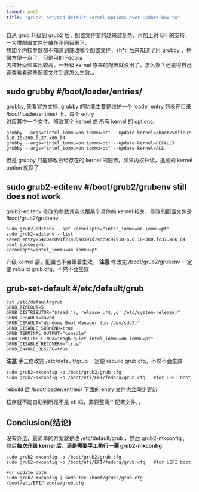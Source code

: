 ```yaml
---
layout: post
title: "grub2: set/add default kernel options over update how to"
---
```


自从 grub 升级到 grub2 后，配置文件变的越来越复杂，再加上对 EFI 的支持，一大堆配置文件分散在不同目录下，  
想加个内核参数都不知道到底改哪个配置文件，sh\*t! 后来知道了用 grubby ，稍微方便一点了，但是用的 Fedora  
内核升级频率比较高，一升级 kernel 原来的配置就没用了，怎么办？还是得自己调查看看这些配置文件到底怎么生效...  

## sudo grubby  #/boot/loader/entries/
grubby, 先看[官方文档](https://access.redhat.com/documentation/en-us/red_hat_enterprise_linux/8/html/managing_monitoring_and_updating_the_kernel/assembly_making-persistent-changes-to-the-grub-boot-loader_managing-monitoring-and-updating-the-kernel#doc-wrapper).
grubby 的功能主要是维护一个 loader entry 列表在目录 /boot/loader/entries/ 下，每个 entry  
对应其中一个文件。修改某个 kernel 或 所有 kernel 的 options:
```
grubby --args="intel_iommu=on iommu=pt" --update-kernel=/boot/vmlinuz-6.0.16-300.fc37.x86_64
grubby --args="intel_iommu=on iommu=pt" --update-kernel=DEFAULT
grubby --args="intel_iommu=on iommu=pt" --update-kernel=ALL
```
但是 grubby 只能修改已经存在的 kernel 的配置，如果内核升级，追加的 kernel option 就没了

## sudo grub2-editenv #/boot/grub2/grubenv  still does not work
grub2-editenv 修改的参数其实也跟某个具体的 kernel 相关，修改的配置文件是 /boot/grub2/grubenv
```
sudo grub2-editenv - set kernelopts="intel_iommu=on iommu=pt"
sudo grub2-editenv - list
saved_entry=54c04c091f21405a8391d74dc9c97918-6.0.16-300.fc37.x86_64
boot_success=1
kernelopts=intel_iommu=on iommu=pt
```
升级 kernel 后，配置也不会跟着生效。
**注意** 修改完 /boot/grub2/grubenv 一定要 rebuild grub.cfg，不然不会生效  

## grub-set-default #/etc/default/grub
```
cat /etc/default/grub
GRUB_TIMEOUT=5
GRUB_DISTRIBUTOR="$(sed 's, release .*$,,g' /etc/system-release)"
GRUB_DEFAULT=saved
GRUB_DEFAULT="Windows Boot Manager (on /dev/sdb3)"
GRUB_DISABLE_SUBMENU=true
GRUB_TERMINAL_OUTPUT="console"
GRUB_CMDLINE_LINUX="rhgb quiet intel_iommu=on iommu=pt"
GRUB_DISABLE_RECOVERY="true"
GRUB_ENABLE_BLSCFG=true
```

**注意** 手工修改完 /etc/default/grub 一定要 rebuild grub.cfg，不然不会生效  
```
sudo grub2-mkconfig -o /boot/grub2/grub.cfg
sudo grub2-mkconfig -o /boot/efi/EFI/fedora/grub.cfg   #for UEFI boot
```
rebuild 后 /boot/loader/entries/ 下面的 entry 文件也会同步更新

程序就不能自动判断是不是 efi 吗，非要整两个配置文件，，


## Conclusion(结论)
没有办法，最简单的方案就是改 /etc/default/grub ，然后 grub2-mkconfig ;  
然后**每次升级 kernel 后，还是需要手工执行一遍 grub2-mkconfig**:  
```
sudo grub2-mkconfig -o /boot/grub2/grub.cfg
sudo grub2-mkconfig -o /boot/efi/EFI/fedora/grub.cfg   #for UEFI boot

#or update both
sudo grub2-mkconfig | sudo tee /boot/grub2/grub.cfg /boot/efi/EFI/fedora/grub.cfg
```
